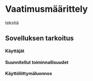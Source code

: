 # Vaatimusmäärittely #

tekstiä

## **Sovelluksen tarkoitus** ##

#### Käyttäjät ####

#### Suunnitellut toiminnallisuudet ####

#### Käyttöliittymäluonnos ####
